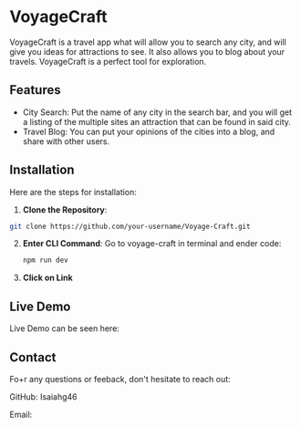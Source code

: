 # VoyageCraft
VoyageCraft is a travel app what will allow you to search any city, and will give you ideas for attractions to see. It also allows you to blog about your travels. VoyageCraft is a perfect tool for exploration.

## Features
- City Search: Put the name of any city in the search bar, and you will get a listing of the multiple sites an attraction that can be found in said city.
- Travel Blog: You can put your opinions of the cities into a blog, and share with other users.

## Installation

Here are the steps for installation:

1. **Clone the Repository**:
  ```bash
  git clone https://github.com/your-username/Voyage-Craft.git
  ```
2. **Enter CLI Command**:
   Go to voyage-craft in terminal and ender code:
   ```bash
   npm run dev
   ```
3. **Click on Link**

## Live Demo
Live Demo can be seen here:

## Contact
Fo+r any questions or feeback, don't hesitate to reach out: 

GitHub: Isaiahg46

Email: 
